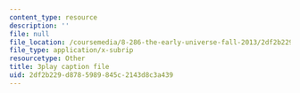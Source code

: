 ```yaml
---
content_type: resource
description: ''
file: null
file_location: /coursemedia/8-286-the-early-universe-fall-2013/2df2b229d8785989845c2143d8c3a439_-yIKKST-_Mw.vtt
file_type: application/x-subrip
resourcetype: Other
title: 3play caption file
uid: 2df2b229-d878-5989-845c-2143d8c3a439
---
```

